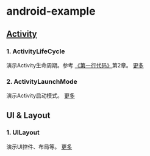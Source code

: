 # android-example

## [Activity](http://luoml.coding.me/2016/08/31/android-activity/ "Activity")
### 1. ActivityLifeCycle
演示Activity生命周期。参考
[《第一行代码》](http://blog.csdn.net/guolin_blog/article/details/26365913 "郭神's blog")第2章。
[更多](/ActivityLifeCycle/README.md)
<br>

### 2. ActivityLaunchMode
演示Activity启动模式。 [更多](/ActivityLaunchMode/README.md)
<br>

## UI & Layout
### 1. UILayout
演示UI控件、布局等。 [更多](/UILayout/README.md)
<br>